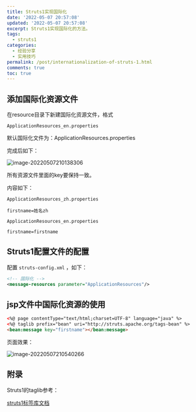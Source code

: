 ```yaml
---
title: Struts1实现国际化
date: '2022-05-07 20:57:08'
updated: '2022-05-07 20:57:08'
excerpt: Struts1实现国际化的方法。
tags:
  - struts1
categories:
  - 经验分享
  - 实用技巧
permalink: /post/internationalization-of-struts-1.html
comments: true
toc: true
---
```

## 添加国际化资源文件

在resource目录下新建国际化资源文件，格式 

```
ApplicationResources_en.properties
```

默认国际化文件为：ApplicationResources.properties

完成后如下：

![image-20220507210138306](https://img1.terwer.space/20220507210144.png)

所有资源文件里面的key要保持一致。

内容如下：

`ApplicationResources_zh.properties`

```properties
firstname=姓名zh
```

`ApplicationResources_en.properties`

```properties
firstname=firstname
```

## Struts1配置文件的配置

配置 `struts-config.xml` ，如下：

```xml
<!-- 国际化 -->
<message-resources parameter="ApplicationResources"/>
```

## jsp文件中国际化资源的使用

```html
<%@ page contentType="text/html;charset=UTF-8" language="java" %>
<%@ taglib prefix="bean" uri="http://struts.apache.org/tags-bean" %>
<bean:message key="firstname"></bean:message>
```

页面效果：

![image-20220507210540266](https://img1.terwer.space/20220507210540.png)

## 附录

Struts1的taglib参考：

[struts1标签库文档](https://people.apache.org/~germuska/struts-taglib/docs/tlddoc/)